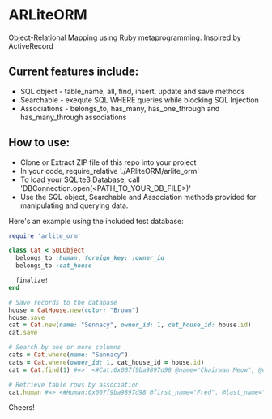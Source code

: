 # ARLiteORM

Object-Relational Mapping using Ruby metaprogramming. Inspired by ActiveRecord

## Current features include: 
* SQL object - table_name, all, find, insert, update and save methods
* Searchable - exequte SQL WHERE queries while blocking SQL Injection
* Associations - belongs_to, has_many, has_one_through and has_many_through associations

## How to use:
* Clone or Extract ZIP file of this repo into your project
* In your code, require_relative './ARliteORM/arlite_orm'
* To load your SQLite3 Database, call 'DBConnection.open(<PATH_TO_YOUR_DB_FILE>)'
* Use the SQL object, Searchable and Association methods provided for manipulating and querying data.

Here's an example using the included test database:

```ruby
require 'arlite_orm'

class Cat < SQLObject
  belongs_to :human, foreign_key: :owner_id
  belongs_to :cat_house

  finalize!
end

# Save records to the database
house = CatHouse.new(color: "Brown")
house.save
cat = Cat.new(name: "Sennacy", owner_id: 1, cat_house_id: house.id)
cat.save

# Search by one or more columns
cats = Cat.where(name: "Sennacy")
cats = Cat.where(owner_id: 1, cat_house_id = house.id)
cat = Cat.find(1) #=>  <#Cat:0x007f9ba9897d98 @name="Chairman Meow", @owner_id=1, @cat_house_id=2>

# Retrieve table rows by association
cat.human #=> <#Human:0x007f9ba9897d98 @first_name="Fred", @last_name="Bloggs">

```

Cheers!